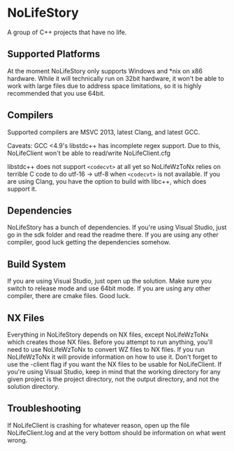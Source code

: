 # NoLifeStory

A group of C++ projects that have no life.

## Supported Platforms

At the moment NoLifeStory only supports Windows and *nix on x86 hardware.
While it will technically run on 32bit hardware, it won't be able to work with large files due to address space limitations, so it is highly recommended that you use 64bit.

## Compilers

Supported compilers are MSVC 2013, latest Clang, and latest GCC.

Caveats:
GCC <4.9's libstdc++ has incomplete regex support.
Due to this, NoLifeClient won't be able to read/write NoLifeClient.cfg

libstdc++ does not support `<codecvt>` at all yet so NoLifeWzToNx relies on terrible C code to do utf-16 -> utf-8 when `<codecvt>` is not available.
If you are using Clang, you have the option to build with libc++, which does support it.

## Dependencies

NoLifeStory has a bunch of dependencies.
If you're using Visual Studio, just go in the sdk folder and read the readme there.
If you are using any other compiler, good luck getting the dependencies somehow.

## Build System

If you are using Visual Studio, just open up the solution.
Make sure you switch to release mode and use 64bit mode.
If you are using any other compiler, there are cmake files.
Good luck.

## NX Files

Everything in NoLifeStory depends on NX files, except NoLifeWzToNx which creates those NX files.
Before you attempt to run anything, you'll need to use NoLifeWzToNx to convert WZ files to NX files.
If you run NoLifeWzToNx it will provide information on how to use it.
Don't forget to use the -client flag if you want the NX files to be usable for NoLifeClient.
If you're using Visual Studio, keep in mind that the working directory for any given project is the project directory, not the output directory, and not the solution directory.

## Troubleshooting

If NoLifeClient is crashing for whatever reason, open up the file NoLifeClient.log and at the very bottom should be information on what went wrong.
